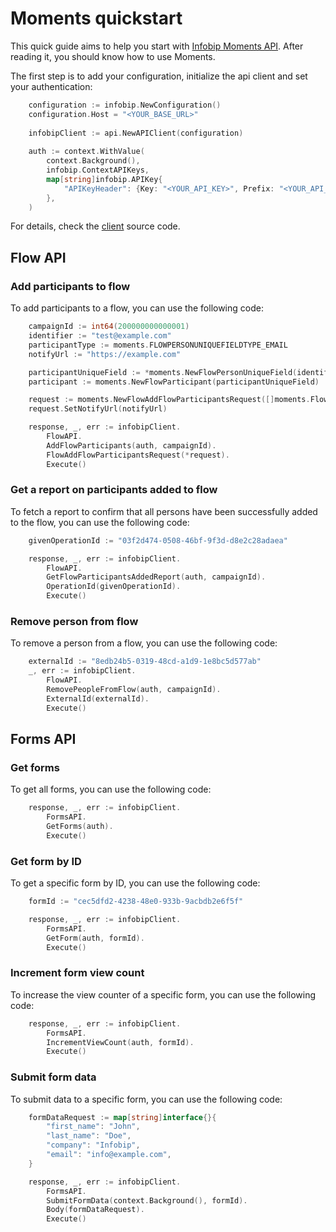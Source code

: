 # Moments quickstart

This quick guide aims to help you start with [Infobip Moments API](https://www.infobip.com/docs/api/customer-engagement/moments). After reading it, you should know how to use Moments.

The first step is to add your configuration, initialize the api client and set your authentication:

````go
    configuration := infobip.NewConfiguration()
    configuration.Host = "<YOUR_BASE_URL>"
    
    infobipClient := api.NewAPIClient(configuration)
    
    auth := context.WithValue(
		context.Background(),
		infobip.ContextAPIKeys,
		map[string]infobip.APIKey{
			"APIKeyHeader": {Key: "<YOUR_API_KEY>", Prefix: "<YOUR_API_PREFIX>"},
		},
	)
````

For details, check the [client](https://github.com/infobip/infobip-api-go-client/blob/master/v3/pkg/infobip/client.go) source code.


## Flow API

### Add participants to flow

To add participants to a flow, you can use the following code:

````go
    campaignId := int64(200000000000001)
    identifier := "test@example.com"
	participantType := moments.FLOWPERSONUNIQUEFIELDTYPE_EMAIL
	notifyUrl := "https://example.com"

    participantUniqueField := *moments.NewFlowPersonUniqueField(identifier, participantType)
    participant := moments.NewFlowParticipant(participantUniqueField)

    request := moments.NewFlowAddFlowParticipantsRequest([]moments.FlowParticipant{*participant})
    request.SetNotifyUrl(notifyUrl)

    response, _, err := infobipClient.
        FlowAPI.
        AddFlowParticipants(auth, campaignId).
        FlowAddFlowParticipantsRequest(*request).
        Execute()
````

### Get a report on participants added to flow

To fetch a report to confirm that all persons have been successfully added to the flow, you can use the following code:

````go
    givenOperationId := "03f2d474-0508-46bf-9f3d-d8e2c28adaea"

    response, _, err := infobipClient.
        FlowAPI.
        GetFlowParticipantsAddedReport(auth, campaignId).
        OperationId(givenOperationId).
        Execute()
````

### Remove person from flow

To remove a person from a flow, you can use the following code:

````go
    externalId := "8edb24b5-0319-48cd-a1d9-1e8bc5d577ab"
    _, err := infobipClient.
        FlowAPI.
        RemovePeopleFromFlow(auth, campaignId).
        ExternalId(externalId).
        Execute()
````


## Forms API

### Get forms

To get all forms, you can use the following code:

````go
    response, _, err := infobipClient.
        FormsAPI.
        GetForms(auth).
        Execute()
````

### Get form by ID

To get a specific form by ID, you can use the following code:

````go
    formId := "cec5dfd2-4238-48e0-933b-9acbdb2e6f5f"

    response, _, err := infobipClient.
        FormsAPI.
        GetForm(auth, formId).
        Execute()
````

### Increment form view count

To increase the view counter of a specific form, you can use the following code:

````go
    response, _, err := infobipClient.
        FormsAPI.
        IncrementViewCount(auth, formId).
        Execute()
````

### Submit form data

To submit data to a specific form, you can use the following code:

````go
    formDataRequest := map[string]interface{}{
        "first_name": "John",
        "last_name": "Doe",
        "company": "Infobip",
        "email": "info@example.com",
    }

    response, _, err := infobipClient.
        FormsAPI.
        SubmitFormData(context.Background(), formId).
        Body(formDataRequest).
        Execute()
````